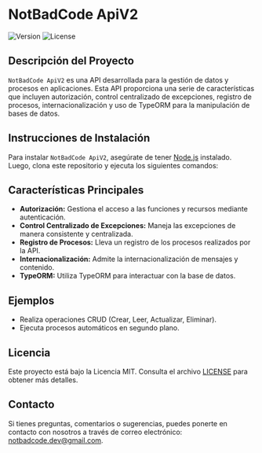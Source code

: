 # NotBadCode ApiV2

![Version](https://img.shields.io/badge/version-1.0.0-blue.svg)
![License](https://img.shields.io/badge/license-MIT-green.svg)

## Descripción del Proyecto

`NotBadCode ApiV2` es una API desarrollada para la gestión de datos y procesos en aplicaciones. Esta API proporciona una serie de características que incluyen autorización, control centralizado de excepciones, registro de procesos, internacionalización y uso de TypeORM para la manipulación de bases de datos.

## Instrucciones de Instalación

Para instalar `NotBadCode ApiV2`, asegúrate de tener [Node.js](https://nodejs.org/) instalado. Luego, clona este repositorio y ejecuta los siguientes comandos:

## Características Principales

-   **Autorización:** Gestiona el acceso a las funciones y recursos mediante autenticación.
-   **Control Centralizado de Excepciones:** Maneja las excepciones de manera consistente y centralizada.
-   **Registro de Procesos:** Lleva un registro de los procesos realizados por la API.
-   **Internacionalización:** Admite la internacionalización de mensajes y contenido.
-   **TypeORM:** Utiliza TypeORM para interactuar con la base de datos.

## Ejemplos

-   Realiza operaciones CRUD (Crear, Leer, Actualizar, Eliminar).
-   Ejecuta procesos automáticos en segundo plano.

## Licencia

Este proyecto está bajo la Licencia MIT. Consulta el archivo [LICENSE](LICENSE) para obtener más detalles.

## Contacto

Si tienes preguntas, comentarios o sugerencias, puedes ponerte en contacto con nosotros a través de correo electrónico: [notbadcode.dev@gmail.com](mailto:notbadcode.dev@gmail.com).

```

```
